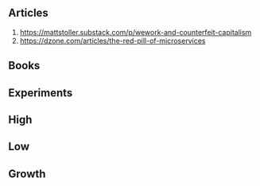 ## Articles
1. https://mattstoller.substack.com/p/wework-and-counterfeit-capitalism
2. https://dzone.com/articles/the-red-pill-of-microservices

## Books

## Experiments

## High

## Low

## Growth